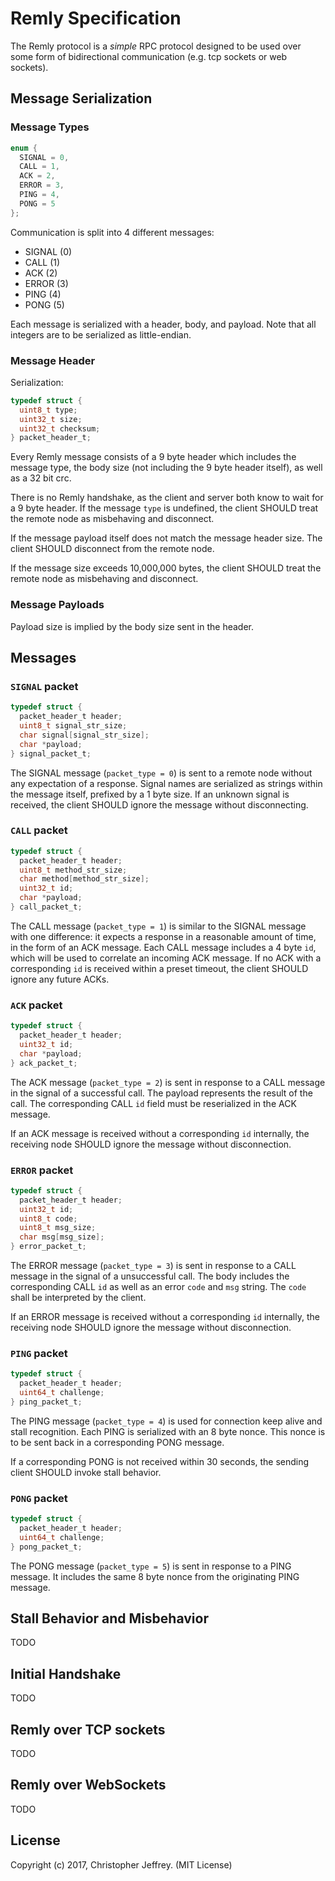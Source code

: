 # Remly Specification

The Remly protocol is a _simple_ RPC protocol designed to be used over some form of bidirectional communication (e.g.
tcp sockets or web sockets).

## Message Serialization

### Message Types

```c
enum {
  SIGNAL = 0,
  CALL = 1,
  ACK = 2,
  ERROR = 3,
  PING = 4,
  PONG = 5
};
```

Communication is split into 4 different messages:

- SIGNAL (0)
- CALL (1)
- ACK (2)
- ERROR (3)
- PING (4)
- PONG (5)

Each message is serialized with a header, body, and payload. Note that all integers are to be serialized as
little-endian.

### Message Header

Serialization:

```c
typedef struct {
  uint8_t type;
  uint32_t size;
  uint32_t checksum;
} packet_header_t;
```

Every Remly message consists of a 9 byte header which includes the message type, the body size (not including the 9 byte
header itself), as well as a 32 bit crc.

There is no Remly handshake, as the client and server both know to wait for a 9 byte header. If the message `type` is
undefined, the client SHOULD treat the remote node as misbehaving and disconnect.

If the message payload itself does not match the message header size. The client SHOULD disconnect from the remote node.

If the message size exceeds 10,000,000 bytes, the client SHOULD treat the remote node as misbehaving and disconnect.

### Message Payloads

Payload size is implied by the body size sent in the header.

## Messages

### `SIGNAL` packet

```c
typedef struct {
  packet_header_t header;
  uint8_t signal_str_size;
  char signal[signal_str_size];
  char *payload;
} signal_packet_t;
```

The SIGNAL message (`packet_type = 0`) is sent to a remote node without any expectation of a response. Signal names are
serialized as strings within the message itself, prefixed by a 1 byte size. If an unknown signal is received, the client
SHOULD ignore the message without disconnecting.

### `CALL` packet

```c
typedef struct {
  packet_header_t header;
  uint8_t method_str_size;
  char method[method_str_size];
  uint32_t id;
  char *payload;
} call_packet_t;
```

The CALL message (`packet_type = 1`) is similar to the SIGNAL message with one difference: it expects a response in a
reasonable amount of time, in the form of an ACK message. Each CALL message includes a 4 byte `id`, which will be used
to correlate an incoming ACK message. If no ACK with a corresponding `id` is received within a preset timeout, the
client SHOULD ignore any future ACKs.

### `ACK` packet

```c
typedef struct {
  packet_header_t header;
  uint32_t id;
  char *payload;
} ack_packet_t;
```

The ACK message (`packet_type = 2`) is sent in response to a CALL message in the signal of a successful call. The
payload represents the result of the call. The corresponding CALL `id` field must be reserialized in the ACK message.

If an ACK message is received without a corresponding `id` internally, the receiving node SHOULD ignore the message
without disconnection.

### `ERROR` packet

```c
typedef struct {
  packet_header_t header;
  uint32_t id;
  uint8_t code;
  uint8_t msg_size;
  char msg[msg_size];
} error_packet_t;
```

The ERROR message (`packet_type = 3`) is sent in response to a CALL message in the signal of a unsuccessful call. The
body includes the corresponding CALL `id` as well as an error `code` and `msg` string. The `code` shall be interpreted
by the client.

If an ERROR message is received without a corresponding `id` internally, the receiving node SHOULD ignore the message
without disconnection.

### `PING` packet

```c
typedef struct {
  packet_header_t header;
  uint64_t challenge;
} ping_packet_t;
```

The PING message (`packet_type = 4`) is used for connection keep alive and stall recognition. Each PING is serialized
with an 8 byte nonce. This nonce is to be sent back in a corresponding PONG message.

If a corresponding PONG is not received within 30 seconds, the sending client SHOULD invoke stall behavior.

### `PONG` packet

```c
typedef struct {
  packet_header_t header;
  uint64_t challenge;
} pong_packet_t;
```

The PONG message (`packet_type = 5`) is sent in response to a PING message. It includes the same 8 byte nonce from the
originating PING message.

## Stall Behavior and Misbehavior

TODO

## Initial Handshake

TODO

## Remly over TCP sockets

TODO

## Remly over WebSockets

TODO

## License

Copyright (c) 2017, Christopher Jeffrey. (MIT License)
